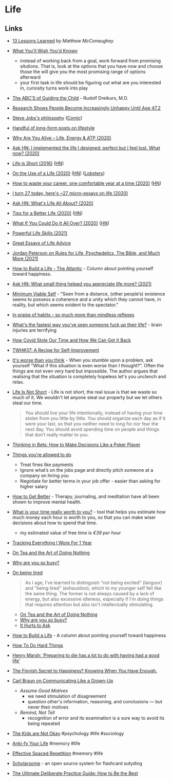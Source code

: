 # Life

## Links

- [13 Lessons Learned](https://brightthemag.com/13-lessons-learned-e4f8ceb21e60) by _Matthew McConaughey_
- [What You'll Wish You'd Known](http://www.paulgraham.com/hs.html)
  - instead of working back from a goal, work forward from promising situtions. That is, look at the options that you have now and choose those the will give you the most promising range of options afterward
  - your first task in life should be figuring out what are you interested in, curiosity turns work into play
- [The ABC’S of Guiding the Child](http://web.archive.org/web/20110725071610/http://www.carterandevans.com:80/portal/images/pdf/article70.pdf) - Rudolf Dreikurs, M.D.
- [Research Shows People Become Increasingly Unhappy Until Age 47.2](https://www.inc.com/jeff-haden/scientists-just-discovered-mid-life-crisis-peaks-at-age-47-heres-how-to-minimize-effect-of-happiness-curve.html)
- [Steve Jobs's philosophy](https://www.youtube.com/watch?v=kYfNvmF0Bqw) ([Comic](https://twitter.com/linuz90/status/1318669341072699393))
- [Handful of long-form posts on lifestyle](https://wiki.xxiivv.com/#lifestyle)
- [Why Are You Alive – Life, Energy & ATP (2020)](https://www.youtube.com/watch?v=QImCld9YubE)
- [Ask HN: I implemented the life I designed: perfect but I feel lost. What now? (2020)](https://news.ycombinator.com/item?id=23450110)
- [Life is Short (2016)](http://paulgraham.com/vb.html) ([HN](https://news.ycombinator.com/item?id=24313158))
- [On the Use of a Life (2020)](http://www.daemonology.net/blog/2020-09-20-On-the-use-of-a-life.html) ([HN](https://news.ycombinator.com/item?id=24537865)) ([Lobsters](https://lobste.rs/s/d8wxhi/on_use_life))
- [How to waste your career, one comfortable year at a time (2020)](https://apoorvagovind.substack.com/p/how-to-waste-your-career-one-comfortable) ([HN](https://news.ycombinator.com/item?id=24809530))
- [I turn 27 today, here's ~27 micro-essays on life (2020)](https://www.mrdbourke.com/27/)
- [Ask HN: What's Life All About? (2020)](https://news.ycombinator.com/item?id=25000134)
- [Tips for a Better Life (2020)](https://www.lesswrong.com/posts/7hFeMWC6Y5eaSixbD/100-tips-for-a-better-life) ([HN](https://news.ycombinator.com/item?id=25518730))
- [What If You Could Do It All Over? (2020)](https://www.newyorker.com/magazine/2020/12/21/what-if-you-could-do-it-all-over) ([HN](https://news.ycombinator.com/item?id=25547448))
- [Powerful Life Skills (2021)](https://neilkakkar.com/powerful-life-skills.html)
- [Great Essays of Life Advice](https://lw2.issarice.com/posts/zMmQdob3eFfeMh7D3/my-favorite-essays-of-life-advice)
- [Jordan Peterson on Rules for Life, Psychedelics, The Bible, and Much More (2021)](https://www.youtube.com/watch?v=C1sEHNw4UIg)
- [How to Build a Life - The Atlantic](https://www.theatlantic.com/projects/how-build-life/) - Column about pointing yourself toward happiness.
- [Ask HN: What small thing helped you appreciate life more? (2021)](https://news.ycombinator.com/item?id=26731289)
- [Minimum Viable Self](https://kneelingbus.substack.com/p/162-minimum-viable-self) - "Seen from a distance, (other people’s) existence seems to possess a coherence and a unity which they cannot have, in reality, but which seems evident to the spectator."
- [In praise of habits – so much more than mindless reflexes](https://psyche.co/ideas/in-praise-of-habits-so-much-more-than-mindless-reflexes)
- [What's the fastest way you've seen someone fuck up their life?](https://www.reddit.com/r/AskReddit/comments/7hy4fx/whats_the_fastest_way_youve_seen_someone_fuck_up/dqvcf4h/) - brain injuries are terrifying
- [How Covid Stole Our Time and How We Can Get It Back](https://web.archive.org/web/20220422022130/https://www.nytimes.com/2022/02/25/opinion/covid-pandemic-depressing-math.html)
- [TWH#37: A Recipe for Self-Improvement](https://hagakure.substack.com/p/twh37-a-recipe-for-self-improvement)
- [It's worse than you think](https://ckarchive.com/b/75u7h8hkk9g9e) - When you stumble upon a problem, ask yourself "What if this situation is even worse than I thought?".
  Often the things are not even very hard but impossible. The author argues that realising that the situation is completely hopeless let's you unclench and relax.
- [Life Is Not Short](https://dkb.show/post/life-is-not-short) - Life is not short, the real issue is that we waste so much of it.
  We wouldn't let anyone steal our property but we let others steal our time.

  > You should live your life intentionally, instead of having your time stolen from you little by little.
  > You should organize each day as if it were your last, so that you neither need to long for nor fear the next day.
  > You should avoid spending time on people and things that don’t really matter to you.

- [Thinking in Bets: How to Make Decisions Like a Poker Player](https://fronterablog.com/thinking-in-bets/)
- [Things you're allowed to do](https://milan.cvitkovic.net/writing/things_youre_allowed_to_do/)
  - Treat fines like payments
  - Ignore what’s on the jobs page and directly pitch someone at a company on hiring you
  - Negotiate for better terms in your job offer - easier than asking for higher salary
- [How to Get Better](https://markmanson.net/how-to-get-better) - Therapy, journaling, and meditation have all been shown to improve mental health.
- [What is your time really worth to you?](https://programs.clearerthinking.org/what_is_your_time_really_worth_to_you.html#.YtLHvS8RrfZ) -
  tool that helps you estimate how much money each hour is worth to you, so that you can make wiser decisions about how to spend that time.
  - my estimated value of free time is *€39 per hour*
- [Tracking Everything I Wore For 1 Year](https://andrenader.substack.com/p/nfc-clothes-tracker)
- [On Tea and the Art of Doing Nothing](https://thomasjbevan.substack.com/p/on-tea-and-the-art-of-doing-nothing)
- [Why are you so busy?](https://tomlingham.com/articles/why-are-you-so-busy/)
- [On being tired](https://jukkaniiranen.com/2022/02/on-being-tired/)
  > As I age, I've learned to distinguish "not being excited" (languor) and "being tired" (exhaustion), which to my younger
  > self felt like the same thing. The former is not always caused by a lack of energy, but also excessive idleness,
  > especially if I'm doing things that requires attention but also isn't intellectually stimulating.
  - [On Tea and the Art of Doing Nothing](https://thomasjbevan.substack.com/p/on-tea-and-the-art-of-doing-nothing)
  - [Why are you so busy?](https://tomlingham.com/articles/why-are-you-so-busy/)
  - [It Hurts to Ask](https://scholar.princeton.edu/sites/default/files/rbenabou/files/ihta_august_7.pdf)
- [How to Build a Life](https://www.theatlantic.com/projects/how-build-life/) - A column about pointing yourself toward happiness 
- [How To Do Hard Things](https://every.to/no-small-plans/how-to-do-hard-things)
- [Henry Marsh: ‘Preparing to die has a lot to do with having had a good life’](https://english.elpais.com/science-tech/2023-04-01/henry-marsh-preparing-to-die-has-a-lot-to-do-with-having-had-a-good-life.html)
- [The Finnish Secret to Happiness? Knowing When You Have Enough.](https://web.archive.org/web/20230402074052/https://www.nytimes.com/2023/04/01/world/europe/finland-happiness-optimism.html)
- [Carl Braun on Communicating Like a Grown-Up](https://fs.blog/carl-braun-communicating/)
  - _Assume Good Motives_
    - we need stimulation of disagreement
    - question other's information, reasoning, and conclusions — but never their motives
  - _Remind, Not Tell_
    - recognition of error and its examination is a sure way to avoid its being repeated
- [The Kids are Not Okay](https://thezvi.wordpress.com/2023/03/08/the-kids-are-not-okay/) #psychology #life #sociology
- [Anki-fy Your Life](https://abouttolearn.substack.com/p/anki-fy-your-life) #memory #life
- [Effective Spaced Repetition](https://borretti.me/article/effective-spaced-repetition) #memory #life
- [Scholarsome](https://github.com/hwgilbert16/scholarsome) - an open source system for flashcard sutyding
- [The Ultimate Deliberate Practice Guide: How to Be the Best](https://fs.blog/deliberate-practice-guide/)
